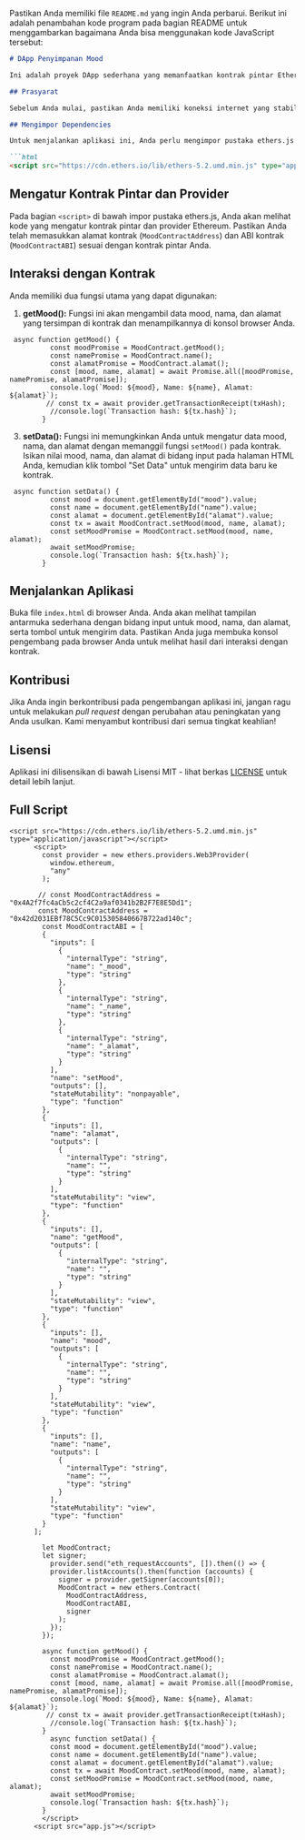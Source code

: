 Pastikan Anda memiliki file `README.md` yang ingin Anda perbarui. Berikut ini adalah penambahan kode program pada bagian README untuk menggambarkan bagaimana Anda bisa menggunakan kode JavaScript tersebut:

```markdown
# DApp Penyimpanan Mood

Ini adalah proyek DApp sederhana yang memanfaatkan kontrak pintar Ethereum untuk menyimpan dan mengambil data suasana hati (mood).

## Prasyarat

Sebelum Anda mulai, pastikan Anda memiliki koneksi internet yang stabil dan terhubung ke wallet Ethereum melalui browser Anda.

## Mengimpor Dependencies

Untuk menjalankan aplikasi ini, Anda perlu mengimpor pustaka ethers.js yang diperlukan. Tambahkan kode berikut di bagian `<head>` dari file HTML Anda:

```html
<script src="https://cdn.ethers.io/lib/ethers-5.2.umd.min.js" type="application/javascript"></script>
```

## Mengatur Kontrak Pintar dan Provider

Pada bagian `<script>` di bawah impor pustaka ethers.js, Anda akan melihat kode yang mengatur kontrak pintar dan provider Ethereum. Pastikan Anda telah memasukkan alamat kontrak (`MoodContractAddress`) dan ABI kontrak (`MoodContractABI`) sesuai dengan kontrak pintar Anda.

## Interaksi dengan Kontrak

Anda memiliki dua fungsi utama yang dapat digunakan:

1. **getMood():** Fungsi ini akan mengambil data mood, nama, dan alamat yang tersimpan di kontrak dan menampilkannya di konsol browser Anda.

```
 async function getMood() {
          const moodPromise = MoodContract.getMood();
          const namePromise = MoodContract.name();
          const alamatPromise = MoodContract.alamat();
          const [mood, name, alamat] = await Promise.all([moodPromise, namePromise, alamatPromise]);
          console.log(`Mood: ${mood}, Name: ${name}, Alamat: ${alamat}`);
         // const tx = await provider.getTransactionReceipt(txHash);
          //console.log(`Transaction hash: ${tx.hash}`);
        }
```


3. **setData():** Fungsi ini memungkinkan Anda untuk mengatur data mood, nama, dan alamat dengan memanggil fungsi `setMood()` pada kontrak. Isikan nilai mood, nama, dan alamat di bidang input pada halaman HTML Anda, kemudian klik tombol "Set Data" untuk mengirim data baru ke kontrak.

```
 async function setData() {
          const mood = document.getElementById("mood").value;
          const name = document.getElementById("name").value;
          const alamat = document.getElementById("alamat").value;
          const tx = await MoodContract.setMood(mood, name, alamat);
          const setMoodPromise = MoodContract.setMood(mood, name, alamat);
          await setMoodPromise;
          console.log(`Transaction hash: ${tx.hash}`);
        }
```

## Menjalankan Aplikasi

Buka file `index.html` di browser Anda. Anda akan melihat tampilan antarmuka sederhana dengan bidang input untuk mood, nama, dan alamat, serta tombol untuk mengirim data. Pastikan Anda juga membuka konsol pengembang pada browser Anda untuk melihat hasil dari interaksi dengan kontrak.

## Kontribusi

Jika Anda ingin berkontribusi pada pengembangan aplikasi ini, jangan ragu untuk melakukan _pull request_ dengan perubahan atau peningkatan yang Anda usulkan. Kami menyambut kontribusi dari semua tingkat keahlian!

## Lisensi

Aplikasi ini dilisensikan di bawah Lisensi MIT - lihat berkas [LICENSE](LICENSE) untuk detail lebih lanjut.

## Full Script

```
<script src="https://cdn.ethers.io/lib/ethers-5.2.umd.min.js" type="application/javascript"></script>
      <script>
        const provider = new ethers.providers.Web3Provider(
          window.ethereum,
          "any"
        );
    
       // const MoodContractAddress = "0x4A2f7fc4aCb5c2cf4C2a9af0341b2B2F7E8E5Dd1";
       const MoodContractAddress = "0x42d2031EBf78C5Cc9C015305840667B722ad140c";
        const MoodContractABI = [
        {
          "inputs": [
            {
              "internalType": "string",
              "name": "_mood",
              "type": "string"
            },
            {
              "internalType": "string",
              "name": "_name",
              "type": "string"
            },
            {
              "internalType": "string",
              "name": "_alamat",
              "type": "string"
            }
          ],
          "name": "setMood",
          "outputs": [],
          "stateMutability": "nonpayable",
          "type": "function"
        },
        {
          "inputs": [],
          "name": "alamat",
          "outputs": [
            {
              "internalType": "string",
              "name": "",
              "type": "string"
            }
          ],
          "stateMutability": "view",
          "type": "function"
        },
        {
          "inputs": [],
          "name": "getMood",
          "outputs": [
            {
              "internalType": "string",
              "name": "",
              "type": "string"
            }
          ],
          "stateMutability": "view",
          "type": "function"
        },
        {
          "inputs": [],
          "name": "mood",
          "outputs": [
            {
              "internalType": "string",
              "name": "",
              "type": "string"
            }
          ],
          "stateMutability": "view",
          "type": "function"
        },
        {
          "inputs": [],
          "name": "name",
          "outputs": [
            {
              "internalType": "string",
              "name": "",
              "type": "string"
            }
          ],
          "stateMutability": "view",
          "type": "function"
        }
      ];
    
        let MoodContract;
        let signer;
          provider.send("eth_requestAccounts", []).then(() => {
          provider.listAccounts().then(function (accounts) {
            signer = provider.getSigner(accounts[0]);
            MoodContract = new ethers.Contract(
              MoodContractAddress,
              MoodContractABI,
              signer
            );
          });
        });
    
        async function getMood() {
          const moodPromise = MoodContract.getMood();
          const namePromise = MoodContract.name();
          const alamatPromise = MoodContract.alamat();
          const [mood, name, alamat] = await Promise.all([moodPromise, namePromise, alamatPromise]);
          console.log(`Mood: ${mood}, Name: ${name}, Alamat: ${alamat}`);
         // const tx = await provider.getTransactionReceipt(txHash);
          //console.log(`Transaction hash: ${tx.hash}`);
        }
          async function setData() {
          const mood = document.getElementById("mood").value;
          const name = document.getElementById("name").value;
          const alamat = document.getElementById("alamat").value;
          const tx = await MoodContract.setMood(mood, name, alamat);
          const setMoodPromise = MoodContract.setMood(mood, name, alamat);
          await setMoodPromise;
          console.log(`Transaction hash: ${tx.hash}`);
        }
        </script>
      <script src="app.js"></script>
```
